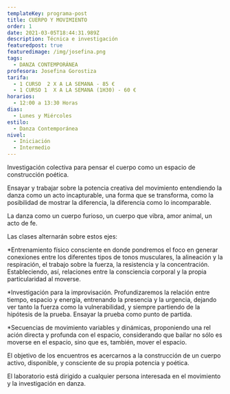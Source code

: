 ```yaml
---
templateKey: programa-post
title: CUERPO Y MOVIMIENTO
order: 1
date: 2021-03-05T18:44:31.989Z
description: Técnica e investigación
featuredpost: true
featuredimage: /img/josefina.png
tags:
  - DANZA CONTEMPORÁNEA
profesora: Josefina Gorostiza
tarifa:
  - 1 CURSO  2 X A LA SEMANA - 85 €
  - 1 CURSO 1  X A LA SEMANA (1H30) - 60 €
horarios:
  - 12:00 a 13:30 Horas
dias:
  - Lunes y Miércoles
estilo:
  - Danza Contemporánea
nivel:
  - Iniciación
  - Intermedio
---
```

<!--StartFragment-->

Investigación colectiva para pensar el cuerpo como un espacio de construcción poética.

Ensayar y trabajar sobre la potencia creativa del movimiento entendiendo la danza como un acto incapturable, una forma que se transforma, como la posibilidad de mostrar la diferencia, la diferencia como lo incomparable.

La danza como un cuerpo furioso, un cuerpo que vibra, amor animal, un acto de fe.

Las clases alternarán sobre estos ejes:

\*Entrenamiento físico consciente en donde pondremos el foco en generar conexiones entre los diferentes tipos de tonos musculares, la alineación y la respiración, el trabajo sobre la fuerza, la resistencia y la concentración. Estableciendo, así, relaciones entre la consciencia corporal y la propia particularidad al moverse.

\*Investigación para la improvisación. Profundizaremos la relación entre tiempo, espacio y energía, entrenando la presencia y la urgencia, dejando ver tanto la fuerza como la vulnerabilidad, y siempre partiendo de la hipótesis de la prueba. Ensayar la prueba como punto de partida.

\*Secuencias de movimiento variables y dinámicas, proponiendo una rel​ación directa y profunda con el espacio, considerando que bailar no sólo es moverse en el espacio, sino que es, también, mover el espacio.

El objetivo de los encuentros es acercarnos a la construcción de un cuerpo activo, disponible, y consciente de su propia potencia y poética.

El laboratorio está dirigido a cualquier persona interesada en el movimiento y la investigación en danza.

<!--EndFragment-->
